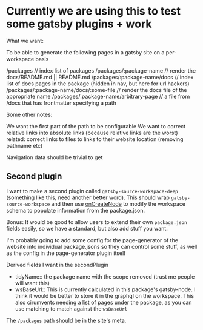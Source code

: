 # Currently we are using this to test some gatsby plugins + work

What we want:

To be able to generate the following pages in a gatsby site on a per-workspace basis

/packages // index list of packages
/packages/:package-name // render the docs/README.md || README.md
/packages/:package-name/docs // index list of docs pages in the package (hidden in nav, but here for url hackers)
/packages/:package-name/docs/:some-file // render the docs file of the appropriate name
/packages/:package-name/arbitrary-page // a file from /docs that has frontmatter specifying a path

Some other notes:

We want the first part of the path to be configurable
We want to correct relative links into absolute links (because relative links are the worst)
related: correct links to files to links to their website location (removing pathname etc)

Navigation data should be trivial to get

## Second plugin

I want to make a second plugin called `gatsby-source-workspace-deep` (something like this, need another better word).
This should wrap `gatsby-source-workspace` and then use [onCreateNode](https://www.gatsbyjs.org/docs/node-apis/#onCreateNode)
to modify the workspace schema to populate information from the package.json.

Bonus: It would be good to allow users to extend their own `package.json` fields easily, so we have a standard, but also add stuff you want.

I'm probably going to add some config for the page-generator of the website into individual package.jsons so they can control some stuff,
as well as the config in the page-generator plugin itself

Derived fields I want in the secondPlugin

- tidyName:: the package name with the scope removed (trust me people will want this)
- wsBaseUrl:: This is currently calculated in this package's gatsby-node. I think it would be better to store it in the graphql on the workspace. This also cirumvents needing a list of pages under the package, as you can use matching to match against the `wsBaseUrl`

The `/packages` path should be in the site's meta.

